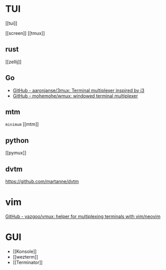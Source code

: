 # TUI
[[tui]]

[[screen]]
[[tmux]]

## rust
[[zellij]]

## Go
- [GitHub - aaronjanse/3mux: Terminal multiplexer inspired by i3](https://github.com/aaronjanse/3mux)
- [GitHub - mohemohe/wmux: windowed terminal multiplexer](https://github.com/mohemohe/wmux)

## mtm
`minimum`
[[mtm]]

## python
[[pymux]]

## dvtm
https://github.com/martanne/dvtm

# vim
[GitHub - yazgoo/vmux: helper for multiplexing terminals with vim/neovim](https://github.com/yazgoo/vmux)

# GUI
- [[Konsole]]
- [[wezterm]]
- [[Terminator]]
